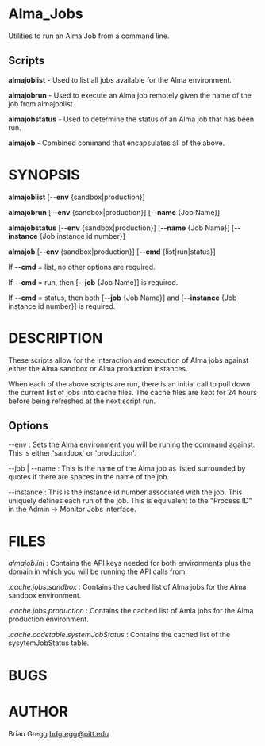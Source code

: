 # Alma_Jobs 

Utilities to run an Alma Job from a command line.

## Scripts
**almajoblist** - Used to list all jobs available for the Alma environment.

**almajobrun** - Used to execute an Alma job remotely given the name of the job from almajoblist.

**almajobstatus** - Used to determine the status of an Alma job that has been run.

**almajob** - Combined command that encapsulates all of the above.

SYNOPSIS
========

**almajoblist** \[**--env** {sandbox|production}\]

**almajobrun** \[**--env** {sandbox|production}\] \[**--name** {Job Name}\]

**almajobstatus** \[**--env** {sandbox|production}\] \[**--name** {Job Name}\] \[**--instance** {Job instance id number}\]

**almajob** \[**--env** {sandbox|production}\] \[**--cmd** {list|run|status}\] 

If **--cmd** = list, no other options are required.

If **--cmd** = run, then \[**--job** {Job Name}\] is required.

If **--cmd** = status, then both \[**--job** {Job Name}\] and \[**--instance** {Job instance id number}\] is required.


DESCRIPTION
===========

These scripts allow for the interaction and execution of Alma jobs against either the Alma sandbox or Alma production instances.  

When each of the above scripts are run, there is an initial call to pull down the current list of jobs into cache files.  The cache files are kept for 24 hours before being refreshed at the next script run.  

Options
-------

--env
:  Sets the Alma environment you will be runing the command against.  This is either 'sandbox' or 'production'.

--job | --name
:  This is the name of the Alma job as listed surrounded by quotes if there are spaces in the name of the job. 

--instance
:  This is the instance id number associated with the job.  This uniquely defines each run of the job.  This is equivalent to the "Process ID" in the Admin -> Monitor Jobs interface.


FILES
=====
*almajob.ini*
:  Contains the API keys needed for both environments plus the domain in which you will be running the API calls from.

*.cache.jobs.sandbox*
:  Contains the cached list of Alma jobs for the Alma sandbox environment.

*.cache.jobs.production*
:  Contains the cached list of Amla jobs for the Alma production environment.

*.cache.codetable.systemJobStatus*
:  Contains the cached list of the sysytemJobStatus table.


BUGS
====



AUTHOR
======
Brian Gregg <bdgregg@pitt.edu>




